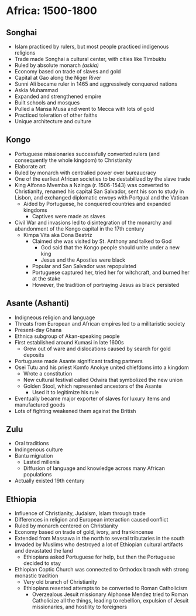 # Africa: 1500-1800

## Songhai
* Islam practiced by rulers, but most people practiced indigenous religions
* Trade made Songhai a cultural center, with cities like Timbuktu
* Ruled by absolute monarch *(askia)*
* Economy based on trade of slaves and gold
* Capital at Gao along the Niger River
* Sunni Ali became ruler in 1465 and aggressively conquered nations
* Askia Muhammad
*   Expanded and strengthened empire
*   Built schools and mosques
*   Pulled a Mansa Musa and went to Mecca with lots of gold
*   Practiced toleration of other faiths
* Unique architecture and culture

## Kongo
* Portuguese missionaries successfully converted rulers (and consequently the whole kingdom) to Christianity
* Elaborate art
* Ruled by monarch with centralied power over bureaucracy
* One of the earliest African societies to be destabilized by the slave trade
* King Alfonso Mvemba a Nzinga (r. 1506-1543) was converted to Christianity, renamed his capital San Salvador, sent his son to study in Lisbon, and exchanged diplomatic envoys with Portgual and the Vatican
  * Aided by Portuguese, he conquered countries and expanded kingdoms
    * Captives were made as slaves
* Civil War and invasions led to disintegration of the monarchy and abandonment of the Kongo capital in the 17th century
  * Kimpa Vita aka Dona Beatriz
    * Claimed she was visited by St. Anthony and talked to God
      * God said that the Kongo people should unite under a new king
      * Jesus and the Apostles were black
    * Popular and San Salvador was repopulated
    * Portuguese captured her, tried her for witchcraft, and burned her at the stake
    * However, the tradition of portraying Jesus as black persisted

## Asante (Ashanti)
* Indigneous religion and language
* Threats from European and African empires led to a militaristic society
* Present-day Ghana
* Ethnica subgroup of Akan-speaking people
* First established around Kumasi in late 1600s
  * Grew out of ware and dislocations caused by search for gold deposits
* Portuguese made Asante significant trading partners
* Osei Tutu and his priest Komfo Anokye united chiefdoms into a kingdom
  * Wrote a constitution
  * New cultural festival called Odwira that symbolized the new union
  * Golden Stool, which represented ancestors of the Asante
    * Used it to legitimize his rule
* Eventually became major exporter of slaves for luxury items and manufactured goods
* Lots of fighting weakened them against the British

## Zulu
* Oral traditions
* Indingenous culture
* Bantu migration
  * Lasted millenia
  * Diffusion of language and knowledge across many African populations
* Actually existed 19th century

## Ethiopia
* Influence of Christianity, Judaism, Islam through trade
* Differences in religion and European interaction caused conflict
* Ruled by monarch centered on Christianity
* Economy based on trade of gold, ivory, and frankincense
* Extended from Massawa in the north to several tributaries in the south
* Invaded by Muslims who destroyed a lot of Ethiopian cultural artifacts and devastated the land
  * Ethiopians asked Portuguese for help, but then the Portuguese decided to stay
* Ethiopian Coptic Church was connected to Orthodox branch with strong monastic tradition
  * Very old branch of Christianity
  * Ethiopians resented attempts to be converted to Roman Catholicism
    * Overzealous Jesuit missionary Alphonse Mendez tried to Roman Catholicize all the things, leading to rebellion, expulsion of Jesuit missionaries, and hostility to foreigners